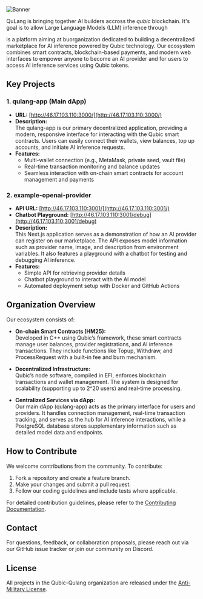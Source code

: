 ![Banner](./qulang-banner-rounded.png)

QuLang is bringing together AI builders accross the _qubic_ blockchain. It's goal is to allow Large Language Models (LLM) inference through 


is a platform aiming at buorganization dedicated to building a decentralized marketplace for AI inference powered by Qubic technology. Our ecosystem combines smart contracts, blockchain-based payments, and modern web interfaces to empower anyone to become an AI provider and for users to access AI inference services using Qubic tokens.

## Key Projects

### 1. qulang-app (Main dApp)
- **URL:** [http://46.17.103.110:3000/](http://46.17.103.110:3000/)
- **Description:**  
  The qulang-app is our primary decentralized application, providing a modern, responsive interface for interacting with the Qubic smart contracts. Users can easily connect their wallets, view balances, top up accounts, and initiate AI inference requests.  
- **Features:**  
  - Multi-wallet connection (e.g., MetaMask, private seed, vault file)
  - Real-time transaction monitoring and balance updates
  - Seamless interaction with on-chain smart contracts for account management and payments

### 2. example-openai-provider
- **API URL:** [http://46.17.103.110:3001/](http://46.17.103.110:3001/)
- **Chatbot Playground:** [http://46.17.103.110:3001/debug](http://46.17.103.110:3001/debug)
- **Description:**  
  This Next.js application serves as a demonstration of how an AI provider can register on our marketplace. The API exposes model information such as provider name, image, and description from environment variables. It also features a playground with a chatbot for testing and debugging AI inference.
- **Features:**  
  - Simple API for retrieving provider details
  - Chatbot playground to interact with the AI model
  - Automated deployment setup with Docker and GitHub Actions

## Organization Overview

Our ecosystem consists of:

- **On-chain Smart Contracts (HM25):**  
  Developed in C++ using Qubic’s framework, these smart contracts manage user balances, provider registrations, and AI inference transactions. They include functions like Topup, Withdraw, and ProcessRequest with a built-in fee and burn mechanism.

- **Decentralized Infrastructure:**  
  Qubic’s node software, compiled in EFI, enforces blockchain transactions and wallet management. The system is designed for scalability (supporting up to 2^20 users) and real-time processing.

- **Centralized Services via dApp:**  
  Our main dApp (qulang-app) acts as the primary interface for users and providers. It handles connection management, real-time transaction tracking, and serves as the hub for AI inference interactions, while a PostgreSQL database stores supplementary information such as detailed model data and endpoints.

## How to Contribute

We welcome contributions from the community. To contribute:

1. Fork a repository and create a feature branch.
2. Make your changes and submit a pull request.
3. Follow our coding guidelines and include tests where applicable.

For detailed contribution guidelines, please refer to the [Contributing Documentation](./doc/contributing.md).

## Contact

For questions, feedback, or collaboration proposals, please reach out via our GitHub issue tracker or join our community on Discord.

## License

All projects in the Qubic-Qulang organization are released under the [Anti-Military License](./LICENSE.md).

